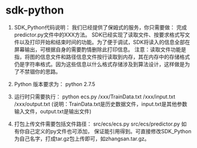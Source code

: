# sdk-python

1. SDK_Python代码说明：
   我们已经提供了保姆式的服务，你只需要做：
   完成predictor.py文件中的XXX方法。
   SDK已经实现了读取文件、按要求格式写文件以及打印开始和结束时间的功能。为了便于调试，SDK将读入的信息全部在屏幕输出，可根据自身的需要酌情删除此打印信息。
   注意：读取文件功能是指，将图的信息文件和路径信息文件按行读取到内存，其在内存中的存储格式仍是字符串格式。因为这些信息以什么格式存储涉及到算法设计，这样做是为了不禁锢你的思路。

2. Python 版本要求为： python 2.7.5

3. 运行时只需要执行： python ecs.py /xxx/TrainData.txt /xxx/input.txt /xxx/output.txt
    (说明：TrainData.txt是历史数据文件，input.txt是其他参数输入文件，output.txt是输出文件)

4. 打包上传文件需要包括文件路径：
   src/ecs/ecs.py
   src/ecs/predictor.py
   如有你自己定义的py文件也可添加， 保证能引用得到。可直接修改SDK_Python为自己名字，打成tar.gz包上传即可，如zhangsan.tar.gz。

